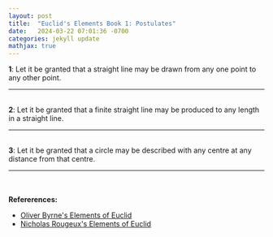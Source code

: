 ```yaml
---
layout: post
title:  "Euclid's Elements Book 1: Postulates"
date:   2024-03-22 07:01:36 -0700
categories: jekyll update
mathjax: true
---
```

<b>1</b>: Let it be granted that a straight line may be drawn from any one point to any other point.
<br>
<hr>
<!--------------------------------------------->
<br>
<b>2</b>: Let it be granted that a finite straight line may be produced to any length in a straight line.
<br>
<hr>
<!--------------------------------------------->
<br>
<b>3</b>: Let it be granted that a circle may be described with any centre at any distance from that centre.
<br>
<hr>
<!--------------------------------------------->
<br>
<br>
<b>Refererences:</b>
<ul>
<li><a href="https://www.amazon.com/dp/B09ZYVSSTP/ref=sspa_dk_detail_0?psc=1&pd_rd_i=B09ZYVSSTP&pd_rd_w=c4vZJ&content-id=amzn1.sym.f734d1a2-0bf9-4a26-ad34-2e1b969a5a75&pf_rd_p=f734d1a2-0bf9-4a26-ad34-2e1b969a5a75&pf_rd_r=WK3ER8B42S7VAPMGWWPZ&pd_rd_wg=8i8vz&pd_rd_r=789c12b3-868b-4990-85da-a643782719d6&sp_csd=d2lkZ2V0TmFtZT1zcF9kZXRhaWw">Oliver Byrne's Elements of Euclid</a></li>
<li><a href="https://www.c82.net/euclid/book1/">Nicholas Rougeux's Elements of Euclid</a></li>
</ul>



